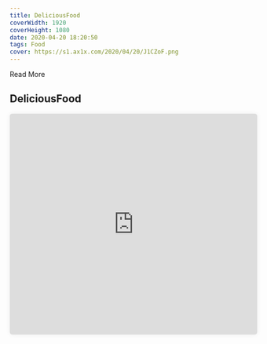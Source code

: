 ```yaml
---
title: DeliciousFood
coverWidth: 1920
coverHeight: 1080
date: 2020-04-20 18:20:50
tags: Food
cover: https://s1.ax1x.com/2020/04/20/J1CZoF.png
---
```


Read More
<!-- more -->

## DeliciousFood

<iframe style="width:100%;height:450px;box-shadow:0px 0px 10px #eee;border-radius:5px" src="https://www.ddd.online/jq/webEdit/project/embedProject/nqpcbQJU-BLXaSroo-n2bnPzpW-q8IOvPJB" frameborder="0" allowvr allowfullscreen mozallowfullscreen="true" webkitallowfullscreen="true" onmousewheel="">
</iframe>